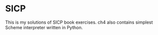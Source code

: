 SICP
====

This is my solutions of SICP book exercises.
ch4 also contains simplest Scheme interpreter written in Python.

